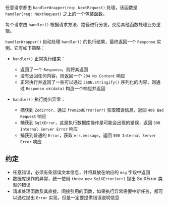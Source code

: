 任意请求都由 `handlerWrapper(req: NextRequest)` 处理，该函数是 `handler(req: NextRequest)` 之上的一个包装函数。

每个请求由 `handler()` 根据请求方法、路径进行分发，交给其他函数处理业务逻辑。

`handlerWrapper()` 自动处理 `handler()` 的执行结果，最终返回一个 `Response` 实例。它有如下策略：

- `handler()` 正常执行结束：
  - 返回了一个 `Response`，则将其返回
  - 没有返回任何内容，则返回一个 `204 No Content` 响应
  - 正常执行并返回了一些可以通过 `JSON.stringify()` 序列化的内容，则通过 `Response.ok(data)` 构造一个响应并返回

- `handler()` 执行抛出异常：
  - 捕获到 `ZodError`，通过 `fromZodError(err)` 获取错误信息，返回 `400 Bad Request` 响应
  - 捕获到 `SqlXError`，这是执行数据库操作是可能会出现的错误，返回 `500 Internal Server Error` 响应
  - 捕获到普通的 `Error`，获取 `err.message`，返回 `500 Internal Server Error` 响应


## 约定

- 任意错误，必须有条错误文本信息，并将其放在响应的 `msg` 字段中返回
- 数据库操作的异常，统一使用 `throw new SqlXError(err)` 抛出 SqlXError 类型的错误
- 请求处理函数及其直接、间接引用的函数，如果执行异常需要中断任务，都可以通过抛出 `Error` 实现，但是一定要提供错误说明信息
